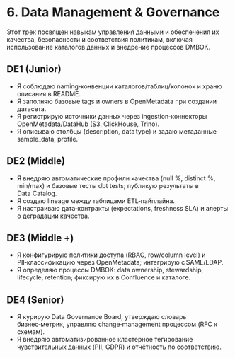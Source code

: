 # 6. Data Management & Governance

Этот трек посвящен навыкам управления данными и обеспечения их качества, безопасности и соответствия политикам, включая использование каталогов данных и внедрение процессов DMBOK.

## DE1 (Junior)
- Я соблюдаю naming‑конвенции каталогов/таблиц/колонок и храню описания в README.
- Я заполняю базовые tags и owners в OpenMetadata при создании датасета.
- Я регистрирую источники данных через ingestion‑коннекторы OpenMetadata/DataHub (S3, ClickHouse, Trino).
- Я описываю столбцы (description, data type) и задаю метаданные sample_data, profile.

## DE2 (Middle)
- Я внедряю автоматические профили качества (null %, distinct %, min/max) и базовые тесты dbt tests; публикую результаты в Data Catalog.
- Я создаю lineage между таблицами ETL‑пайплайна.
- Я настраиваю дата‑контракты (expectations, freshness SLA) и алерты о деградации качества.

## DE3 (Middle +)
- Я конфигурирую политики доступа (RBAC, row/column level) и PII‑классификацию через OpenMetadata; интегрирую с SAML/LDAP.
- Я определяю процессы DMBOK: data ownership, stewardship, lifecycle, retention; фиксирую их в Confluence и каталоге.

## DE4 (Senior)
- Я курирую Data Governance Board, утверждаю словарь бизнес‑метрик, управляю change‑management процессом (RFC к схемам).
- Я внедряю автоматизированное кластерное тегирование чувствительных данных (PII, GDPR) и отчётность по соответствию. 